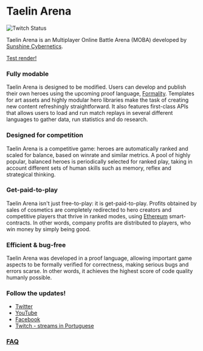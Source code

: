 Taelin Arena
============

![Twitch Status](https://img.shields.io/twitch/status/maiavictor)

Taelin Arena is an Multiplayer Online Battle Arena
(MOBA) developed by [Sunshine
Cybernetics](http://sunshinecybernetics.com/).

[Test render!](https://www.youtube.com/watch?v=Wqe92Vu92go&feature=youtu.be)

### Fully modable

Taelin Arena is designed to be modified. 
Users can develop and publish their own heroes
using the upcoming proof language,
[Formality](https://github.com/moonad/formality). Templates
for art assets and highly modular hero libraries make the
task of creating new content refreshingly straightforward.
It also features first-class APIs that allows users to load
and run match replays in several different languages to
gather data, run statistics and do research. 

### Designed for competition

Taelin Arena is a competitive game: heroes are automatically ranked
and scaled for balance, based on winrate and similar
metrics. A pool of highly popular, balanced heroes is
periodically selected for ranked play, taking in account
different sets of human skills such as memory, reflex and
strategical thinking.

### Get-paid-to-play

Taelin Arena isn't just free-to-play: it is get-paid-to-play. Profits
obtained by sales of cosmetics are completely redirected to
hero creators and competitive players that thrive in ranked
modes, using [Ethereum](https://github.com/ethereum)
smart-contracts. In other words, company profits are
distributed to players, who win money by simply being good.

### Efficient & bug-free

Taelin Arena was developed in a proof language, allowing important
game aspects to be formally verified for correctness, making
serious bugs and errors scarse. In other words, it achieves
the highest score of code quality humanly possible.

### Follow the updates!
- [Twitter](https://twitter.com/maiavictr)
- [YouTube](https://www.youtube.com/channel/UCWTVZkEGM3Mux8P4TtIeiEg/featured)
- [Facebook](https://www.facebook.com/MaiaVictorDev/)
- [Twitch - streams in Portuguese](https://www.twitch.tv/maiavictor/)

### [FAQ](FAQ.md)
